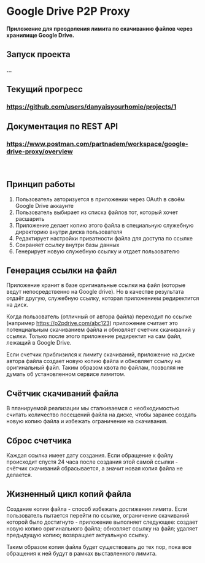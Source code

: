 # Google Drive P2P Proxy
#### Приложение для преодоления лимита по скачиванию файлов через хранилище Google Drive.

## Запуск проекта
#### ...

## Текущий прогресс
### https://github.com/users/danyaisyourhomie/projects/1

## Документация по REST API
### https://www.postman.com/partnadem/workspace/google-drive-proxy/overview

<br>

## Принцип работы
1. Пользователь авторизуется в приложении через OAuth в своём Google Drive аккаунте
2. Пользователь выбирает из списка файлов тот, который хочет расшарить
3. Приложение делает копию этого файла в специальную служебную директорию внутри диска пользователя
4. Редактирует настройки приватности файла для доступа по ссылке
5. Сохраняет ссылку внутри базы данных
6. Генерирует новую служебную ссылку и отдает пользователю

## Генерация ссылки на файл

Приложение хранит в базе оригинальные ссылки на файл (которые ведут непосредственно на Google drive). Но в качестве результата отдаёт другую, служебную ссылку, которая приложением редиректится на диск.

Когда пользователь (отличный от автора файла) переходит по ссылке (например https://p2pdrive.com/abc123) приложение считает это потенциальным скачиванием файла и обновляет счетчик скачиваний у ссылки. Только после этого приложение редиректит на сам файл, лежащий в Google Drive. 

Если счетчик приблизился к лимиту скачиваний, приложение на диске автора файла создает новую копию файла и обновляет ссылку на оригинальный файл. Таким образом квота по файлам, позволяя не думать об установленном сервисе лимитом.

## Счётчик скачиваний файла

В планируемой реализации мы сталкиваемся с необходимостью считать количество посещений файла на диске, чтобы заранее создать новую копию файла и избежать ограничение на скачивания.

## Сброс счетчика

Каждая ссылка имеет дату создания. Если обращение к файлу происходит спустя 24 часа после создания этой самой ссылки - счётчик скачиваний сбрасывается, а значит новая копия файла не делается.

## Жизненный цикл копий файла

Создание копии файла - способ избежать достижения лимита. Если пользователь пытается перейти по ссылке, ограничение скачиваний которой было достигнуто - приложение выполняет следующее: создает новую копию оригинального файла; обновляет ссылку на файл; удаляет предыдущую копию; возвращает актуальную ссылку.

Таким образом копия файла будет существовать до тех пор, пока все обращения к ней будут в рамках выставленного лимита. 